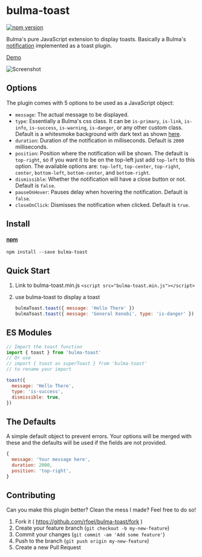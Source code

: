 # bulma-toast

[![npm version](https://badge.fury.io/js/bulma-toast.svg)](https://badge.fury.io/js/bulma-toast)

Bulma's pure JavaScript extension to display toasts. Basically a Bulma's [notification](https://bulma.io/documentation/elements/notification) implemented as a toast plugin.

[Demo](https://rafaelfran.co/bulma-toast/)

![Screenshot](https://raw.githubusercontent.com/rfoel/bulma-toast/master/screenshot.png)

## Options

The plugin comes with 5 options to be used as a JavaScript object:

- `message`: The actual message to be displayed.
- `type`: Essentially a Bulma's css class. It can be `is-primary`, `is-link`, `is-info`, `is-success`, `is-warning`, `is-danger`, or any other custom class. Default is a whitesmoke background with dark text as shown [here](https://bulma.io/documentation/elements/notification).
- `duration`: Duration of the notification in milliseconds. Default is `2000` milliseconds.
- `position`: Position where the notification will be shown. The default is `top-right`, so if you want it to be on the top-left just add `top-left` to this option. The available options are: `top-left`, `top-center`, `top-right`, `center`, `bottom-left`, `bottom-center`, and `bottom-right`.
- `dismissible`: Whether the notification will have a close button or not. Default is `false`.
- `pauseOnHover`: Pauses delay when hovering the notification. Default is `false`.
- `closeOnClick`: Dismisses the notification when clicked. Default is `true`.

## Install

#### [npm](https://www.npmjs.com/package/bulma-toast)

```
npm install --save bulma-toast
```

## Quick Start

1.  Link to bulma-toast.min.js `<script src="bulma-toast.min.js"></script>`

2.  use bulma-toast to display a toast
    ```js
    bulmaToast.toast({ message: 'Hello There' })
    bulmaToast.toast({ message: 'General Kenobi', type: 'is-danger' })
    ```

## ES Modules

```js
// Import the toast function
import { toast } from 'bulma-toast'
// Or use
// import { toast as superToast } from 'bulma-toast'
// to rename your import

toast({
  message: 'Hello There',
  type: 'is-success',
  dismissible: true,
})
```

## The Defaults

A simple default object to prevent errors. Your options will be merged with these and the defaults will be used if the fields are not provided.

```js
{
  message: 'Your message here',
  duration: 2000,
  position: 'top-right',
}
```

## Contributing

Can you make this plugin better? Clean the mess I made? Feel free to do so!

1.  Fork it ( https://github.com/rfoel/bulma-toast/fork )
2.  Create your feature branch (`git checkout -b my-new-feature`)
3.  Commit your changes (`git commit -am 'Add some feature'`)
4.  Push to the branch (`git push origin my-new-feature`)
5.  Create a new Pull Request
